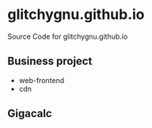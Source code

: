 # glitchygnu.github.io

Source Code for glitchygnu.github.io

## Business project
- web-frontend
- cdn

## Gigacalc

